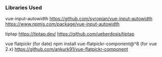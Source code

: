 ### Libraries Used

vue-input-autowidth
https://github.com/syropian/vue-input-autowidth
https://www.npmjs.com/package/vue-input-autowidth

tiptap
https://tiptap.dev/
https://github.com/ueberdosis/tiptap

vue flatpickr (for date)
npm install vue-flatpickr-component@^8 (for vue 2.x)
https://github.com/ankurk91/vue-flatpickr-component
